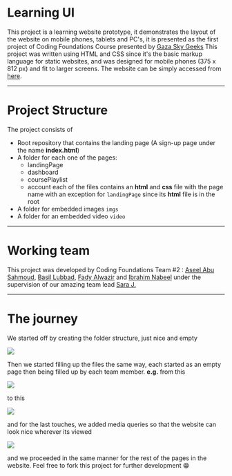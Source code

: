# Learning UI
This project is a learning website prototype, it demonstrates the layout of the website on mobile phones, tablets and PC's, it is presented as the first project of Coding Foundations Course presented by [Gaza Sky Geeks](https://https://github.com/gazaskygeeks)
    This project was written using HTML and CSS since it's the basic markup language for static websites, and was designed for mobile phones (375 x 812 px) and fit to larger screens.
    The website can be simply accessed from [here](https://gsg-cf04.github.io/e-learing-team2/).
<!-- github link here -->

---

# Project Structure
The project consists of 
- Root repository that contains the landing page (A sign-up page under the name **index.html**)
- A folder for each one of the pages:
  - landingPage
  - dashboard
  - coursePlaylist
  - account
  each of the files contains an **html** and **css**  file with the page name with an exception for `landingPage` since its **html** file is in the root
- A folder for embedded images `imgs` 
- A folder for an embedded video `video`
___
# Working team
This project was developed by Coding Foundations Team #2 : [Aseel Abu Sahmoud](https://https://github.com/AseelL), [Basil Lubbad](https://https://github.com/basillubbad), [Fady Alwazir](https://https://github.com/Fady-Alwazir) and [Ibrahim Nabeel](https://github.com/Ibrahimnabeel9) under the supervision of our amazing team lead [Sara J.](https://https://github.com/sara219)
___
# The journey
 We started off by creating the folder structure, just nice and empty
 
![](https://i.imgur.com/Vk3p9iB.png)

 Then we started filling up the files the same way, each started as an empty page then being filled up by each team member.
 **e.g.**
 from this
 
  ![](https://i.imgur.com/bqSu4AT.png)
  
  to this 
  
  ![](https://i.imgur.com/JrJLaQL.png)
  
  and for the last touches, we added media queries so that the website can look nice wherever its viewed 
  
  ![](https://i.imgur.com/D2mBWF5.png)

and we proceeded in the same manner for the rest of the pages in the website.
Feel free to fork this project for further development 😁
